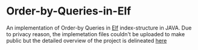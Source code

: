 # Order-by-Queries-in-Elf

An implementation of Order-by Queries in [Elf](http://elf.ovgu.de/) index-structure in JAVA. Due to privacy reason, the implemetation files couldn't be uploaded to make public but the detailed overview of the project is delineated [here](https://github.com/JalajVora/Order-by-Queries-in-Elf/blob/master/docs/Order_by_Queries_in_Elf.pdf)
